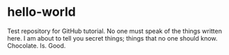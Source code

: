 hello-world
===========

Test repository for GitHub tutorial.
No one must speak of the things written here. I am about to tell you secret things; things that no one should know. 
Chocolate. Is. Good.
